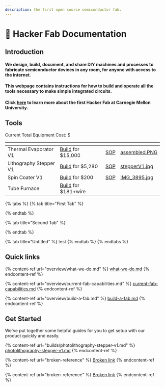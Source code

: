 ```yaml
---
description: the first open source semiconductor fab.
---
```


# 👋 Hacker Fab Documentation

## Introduction

#### We design, build, document, and share DIY machines and processes to fabricate semiconductor devices in any room, for anyone with access to the internet.

#### This webpage contains instructions for how to build and operate all the tools necessary to make simple integrated circuits.

#### Click [here](http://hackerfab.hoster904.com/) to learn more about the first Hacker Fab at Carnegie Mellon University.

## Tools

Current Total Equipment Cost: $

<table data-view="cards"><thead><tr><th></th><th></th><th></th><th data-hidden data-card-cover data-type="files"></th></tr></thead><tbody><tr><td>Thermal Evaporator V1</td><td><a href="builds/thermal-evaporator-v1-build-to-do.md">Build</a> for $15,000</td><td><a href="standard-operating-procedures/evaporator-sop.md">SOP</a></td><td><a href=".gitbook/assets/assembled.PNG">assembled.PNG</a></td></tr><tr><td>Lithography Stepper V1</td><td><a href="builds/photolithography-stepper-v1.md">Build</a> for $5,280</td><td><a href="standard-operating-procedures/patterning-sop/">SOP</a></td><td><a href=".gitbook/assets/stepperV1.jpg">stepperV1.jpg</a></td></tr><tr><td>Spin Coater V1</td><td><a href="builds/spin-coater-v1-build-to-do.md">Build</a> for $200</td><td><a href="standard-operating-procedures/patterning-sop/vacuum-spin-coater.md">SOP</a></td><td><a href=".gitbook/assets/IMG_3895.jpg">IMG_3895.jpg</a></td></tr><tr><td>Tube Furnace</td><td><a href="https://youtu.be/oqOlrGPgng8?si=W4bGpYOg1724bw0Y">Build</a> for $181+wire</td><td></td><td></td></tr></tbody></table>

{% tabs %}
{% tab title="First Tab" %}

{% endtab %}

{% tab title="Second Tab" %}

{% endtab %}

{% tab title="Untitled" %}
test
{% endtab %}
{% endtabs %}

## Quick links

{% content-ref url="overview/what-we-do.md" %}
[what-we-do.md](overview/what-we-do.md)
{% endcontent-ref %}

{% content-ref url="overview/current-fab-capabilities.md" %}
[current-fab-capabilities.md](overview/current-fab-capabilities.md)
{% endcontent-ref %}

{% content-ref url="overview/build-a-fab.md" %}
[build-a-fab.md](overview/build-a-fab.md)
{% endcontent-ref %}

## Get Started

We've put together some helpful guides for you to get setup with our product quickly and easily.

{% content-ref url="builds/photolithography-stepper-v1.md" %}
[photolithography-stepper-v1.md](builds/photolithography-stepper-v1.md)
{% endcontent-ref %}

{% content-ref url="broken-reference" %}
[Broken link](broken-reference)
{% endcontent-ref %}

{% content-ref url="broken-reference" %}
[Broken link](broken-reference)
{% endcontent-ref %}

